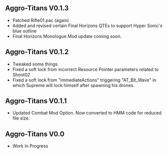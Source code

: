## Aggro-Titans V0.1.3
- Patched Rifle01.pac (again)
- Added and revised certain Final Horizons QTEs to support Hyper Sonic's blue outline
- Final Horizons Monologue Mod update coming soon.

## Aggro-Titans V0.1.2
- Tweaked some things.
- Fixed a soft lock from incorrect Resource Pointer parameters related to Shoot02
- Fixed a soft lock from "immediateActions" triggering "AT_Bit_Wave" in which Supreme will lock himself after spawning his drones.

  
## Aggro-Titans V0.1.1 
- Updated Combat Mod Option. Now converted to HMM code for reduced file size.

## Aggro-Titans V0.0 
-  Work In Progress
